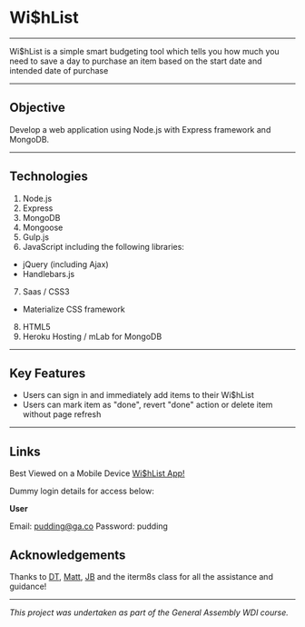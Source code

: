 # Wi$hList
***

Wi$hList is a simple smart budgeting tool which tells you how much you need to save a day to purchase an item based on the start date and intended date of purchase

***

## Objective

Develop a web application using Node.js with Express framework and MongoDB.

***

## Technologies

1. Node.js
2. Express
3. MongoDB
4. Mongoose
5. Gulp.js
6. JavaScript including the following libraries:
  - jQuery (including Ajax)
  - Handlebars.js
7. Saas / CSS3
  - Materialize CSS framework
8. HTML5
9. Heroku Hosting / mLab for MongoDB

***

## Key Features

- Users can sign in and immediately add items to their Wi$hList
- Users can mark item as "done", revert "done" action or delete item without page refresh

***

## Links

Best Viewed on a Mobile Device
[Wi$hList App!](http://smartwishlist.herokuapp.com/)

Dummy login details for access below:

**User**

Email: pudding@ga.co
Password: pudding

## Acknowledgements

Thanks to [DT](https://github.com/epoch), [Matt](https://github.com/mattswann), [JB](https://github.com/bairstow) and the iterm8s class for all the assistance and guidance!


***

*This project was undertaken as part of the General Assembly WDI course.*
